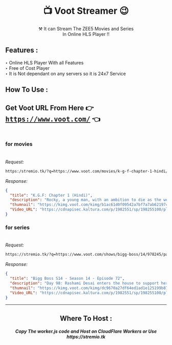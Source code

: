 <h1 align="center">📺 Voot Streamer 😉</h1>

<p align="center"> ⚒ It can Stream The ZEE5 Movies and Series <br> In Online HLS Player !!</p>
<h2> Features :</h2>

‣ Online HLS Player With all Features <br>
‣ Free of Cost Player<br>
‣ It is Not dependant on any servers so it is 24x7 Service<br>

## How To Use :

## Get Voot URL From Here 👉 <tt>https://www.voot.com/</tt> 👈 <br><br>

### for movies<br><br>

*Request:*

```bash
https:/stremio.tk/?q=https://www.voot.com/movies/k-g-f-chapter-1-hindi/965391
```

*Response:*

```json
{
  "title": "K.G.F: Chapter 1 (Hindi)",
  "description": "Rocky, a young man, with an ambition to die as the wealthiest and powerful man embarks on his mission from the streets of Mumbai to lands up in the fields of KGF, where he gets involved with the notorious mine mafia. Will Rocky's journey filled with dangerous inroads lead him to ambitious goal?",
  "thumnail": "https://kimg.voot.com/kimg/b1ac61d0f09542a7bf7a7ab62197ca25_1280X720.jpg",
  "Video_URL": "https://cdnapisec.kaltura.com/p/1982551/sp/198255100/playManifest/protocol/https/entryId/0_avlcjzzt/format/applehttp/tags/tv/f/a.m3u8"
}
```

### for series<br><br>

*Request:*

```bash
https://stremio.tk/?q=https://www.voot.com/shows/bigg-boss/14/978245/papa-ki-pari-hui-emotional/1072176
```

*Response:*

```json
{
  "title": "Bigg Boss S14 - Season 14 - Episode 72",
  "description": "Day 98: Rashami Desai enters the house to support her friend Vikas Gupta and rebukes Jasmin Bhasin and Aly Goni for bullying Vikas and attacking him personally. Later in the day, Jasmin is elated on seeing her parents enter the house. However, their reunion turns into Aly Goni's worst nightmare as they advise her to concentrate on her game and play solo. With the growing closeness between the two, have Jasmin's parents indirectly rejected Aly? Watch this episode for more, on Voot.",
  "thumnail": "https://kimg.voot.com/kimg/dc9670a27df64ed1ad1e125199b87a63_1280X720.jpg",
  "Video_URL": "https://cdnapisec.kaltura.com/p/1982551/sp/198255100/playManifest/protocol/https/entryId/1_ivss21bx/format/applehttp/tags/webnew/f/a.m3u8"
}
```

---

<h2 align="center"> Where To Host : </h2>

<h5 align="center"> Copy The worker.js code and Host on CloudFlare Workers or Use https://stremio.tk
